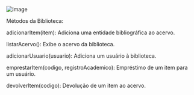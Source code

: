 ![image](https://github.com/fabziano/biblioteca/assets/120424528/2036b43a-407b-42ed-9707-90725e8f26dc)

Métodos da Biblioteca:

adicionarItem(item): Adiciona uma entidade bibliográfica ao acervo.

listarAcervo(): Exibe o acervo da biblioteca.

adicionarUsuario(usuario): Adiciona um usuário à biblioteca.

emprestarItem(codigo, registroAcademico): Empréstimo de um item para um usuário.

devolverItem(codigo): Devolução de um item ao acervo.
